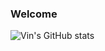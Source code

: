 ### Welcome


![Vin's GitHub stats]([https://github-readme-stats.vercel.app/api?username=Vin-Xi&show_icons=true&theme=dracula](https://github-readme-stats-mu-pink-88.vercel.app/api?username=Vin-Xi&show_icons=true&theme=dracula&hide=stars))



<!--
**Vin-Xi/Vin-Xi** is a ✨ _special_ ✨ repository because its `README.md` (this file) appears on your GitHub profile.

Here are some ideas to get you started:

- 🔭 I’m currently working on ...
- 🌱 I’m currently learning ...
- 👯 I’m looking to collaborate on ...
- 🤔 I’m looking for help with ...
- 💬 Ask me about ...
- 📫 How to reach me: ...
- 😄 Pronouns: ...
- ⚡ Fun fact: ...
-->
